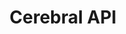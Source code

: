 ---
title: Cerebral API
language_tabs:
  - shell: Shell
  - http: HTTP
  - javascript: JavaScript
  - javascript--nodejs: Node.JS
  - ruby: Ruby
  - python: Python
  - java: Java
  - go: Go
toc_footers: []
includes:
  - authentication
  - workflows
  - swagger
search: true
highlight_theme: darkula
headingLevel: 1
---
